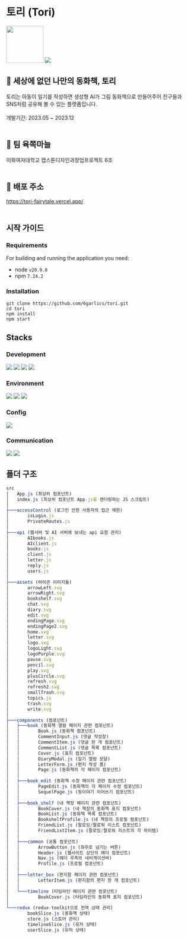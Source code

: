 # 토리 (Tori)

<img width="100" src="https://github.com/6garlics/tori/assets/97157930/cb60a498-f9d3-42ae-8a96-88199c9358d4">
<img src="https://github.com/6garlics/tori/assets/97157930/6691d4ec-44a4-4b06-946c-fdd816fbd286">

## 📗 세상에 없던 나만의 동화책, 토리
토리는 아동이 일기를 작성하면 생성형 AI가 그림 동화책으로 만들어주어 친구들과 SNS처럼 공유해 볼 수 있는 플랫폼입니다.
<br/><br/>
개발기간: 2023.05 ~ 2023.12
<br/><br/>


## 🧄 팀 육쪽마늘
이화여자대학교 캡스톤디자인과창업프로젝트 6조
<br/><br/>

## 📌 배포 주소
https://tori-fairytale.vercel.app/
<br/><br/>

## 시작 가이드
### Requirements

For building and running the application you need: 
- node `v20.9.0`
- npm `7.24.2`


### Installation
```
git clone https://github.com/6garlics/tori.git
cd tori
npm install
npm start
```

## Stacks

### Development
<div>
<img src="https://img.shields.io/badge/html5-E34F26?style=for-the-badge&logo=visualstudiocode&logoColor=white"> 
<img src="https://img.shields.io/badge/css-1572B6?style=for-the-badge&logo=css3&logoColor=white"> 
<img src="https://img.shields.io/badge/javascript-F7DF1E?style=for-the-badge&logo=javascript&logoColor=black">
<img src="https://img.shields.io/badge/react-61DAFB?style=for-the-badge&logo=react&logoColor=black"> 
</div>

### Environment
<div>
<img src="https://img.shields.io/badge/Visual Studio Code-007ACC?style=for-the-badge&logo=Visual Studio Code&logoColor=white"/>
<img src="https://img.shields.io/badge/git-F05032?style=for-the-badge&logo=git&logoColor=white">
<img src="https://img.shields.io/badge/github-181717?style=for-the-badge&logo=github&logoColor=white">
</div>

### Config
<div>
<img src="https://img.shields.io/badge/npm-CB3837?style=for-the-badge&logo=npm&logoColor=white">
</div>

### Communication
<div>
<img src="https://img.shields.io/badge/notion-000000?style=for-the-badge&logo=notion&logoColor=white">
<img src="https://img.shields.io/badge/discord-5865F2?style=for-the-badge&logo=discord&logoColor=white"> 
</div>

## 폴더 구조
```javascript
src
│   App.js (최상위 컴포넌트)
│   index.js (최상위 컴포넌트 App.js를 렌더링하는 JS 스크립트)
│   
├───accessControl (로그인 안한 사용자의 접근 제한)
│       isLogin.js
│       PrivateRoutes.js
│       
├───api (웹서버 및 AI 서버에 보내는 api 요청 관리)
│       AIbooks.js
│       AIclient.js
│       books.js
│       client.js
│       letter.js
│       reply.js
│       users.js
│       
├───assets (아이콘 이미지들)
│       arrowLeft.svg
│       arrowRight.svg
│       bookshelf.svg
│       chat.svg
│       diary.svg
│       edit.svg
│       endingPage.svg
│       endingPage2.svg
│       home.svg
│       letter.svg
│       logo.svg
│       logoLight.svg
│       logoPurple.svg
│       pause.svg
│       pencil.svg
│       play.svg
│       plusCircle.svg
│       refresh.svg
│       refresh2.svg
│       smallTrash.svg
│       topics.js
│       trash.svg
│       write.svg
│       
├───components (컴포넌트)
│   ├───book (동화책 열람 페이지 관련 컴포넌트)
│   │       Book.js (동화책 컴포넌트)
│   │       CommentInput.js (댓글 작성창)
│   │       CommentItem.js (댓글 한 개 컴포넌트)
│   │       CommentList.js (댓글 목록 컴포넌트)
│   │       Cover.js (표지 컴포넌트)
│   │       DiaryModal.js (일기 열람 모달)
│   │       LetterForm.js (편지 작성 폼)
│   │       Page.js (동화책의 각 페이지 컴포넌트)
│   │       
│   ├───book_edit (동화책 수정 페이지 관련 컴포넌트)
│   │       PageEdit.js (동화책의 각 페이지 수정 컴포넌트)
│   │       SequelPage.js (뒷이야기 이어쓰기 컴포넌트)
│   │       
│   ├───book_shelf (내 책장 페이지 관련 컴포넌트)
│   │       BookCover.js (내 책장의 동화책 표지 컴포넌트)
│   │       BookList.js (동화책 목록 컴포넌트)
│   │       BookshelfProfile.js (내 책장의 프로필 컴포넌트)
│   │       FriendList.js (팔로잉/팔로워 리스트 컴포넌트)
│   │       FriendListItem.js (팔로잉/팔로워 리스트의 각 아이템)
│   │       
│   ├───common (공통 컴포넌트)
│   │       ArrowButton.js (좌우로 넘기는 버튼)
│   │       Header.js (웹사이트 상단의 헤더 컴포넌트)
│   │       Nav.js (헤더 우측의 네비게이션바)
│   │       Profile.js (프로필 컴포넌트)
│   │       
│   ├───letter_box (편지함 페이지 관련 컴포넌트)
│   │       LetterItem.js (편지함의 편지 한 개 컴포넌트)
│   │       
│   └───timeline (타임라인 페이지 관련 컴포넌트)
│           BookCover.js (타임라인의 동화책 표지 컴포넌트)
│       
└───redux (redux-toolkit으로 전역 상태 관리)
        bookSlice.js (동화책 상태)
        store.js (스토어 관리)
        timelineSlice.js (유저 상태)
        userSlice.js (유저 상태)
        
```


